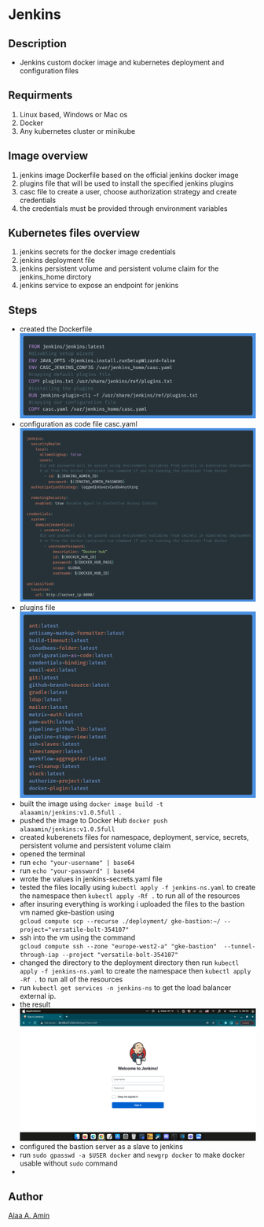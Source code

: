 # Jenkins

## Description

- Jenkins custom docker image and kubernetes deployment and configuration files


## Requirments

1. Linux based, Windows or Mac os
2. Docker
3. Any kubernetes cluster or minikube


## Image overview

1. jenkins image Dockerfile based on the official jenkins docker image
2. plugins file that will be used to install the specified jenkins plugins
3. casc file to create a user, choose authorization strategy and create credentials
4. the credentials must be provided through environment variables

## Kubernetes files overview

1. jenkins secrets for the docker image credentials
2. jenkins deployment file
3. jenkins persistent volume and persistent volume claim for the jenkins_home dirctory
4. jenkins service to expose an endpoint for jenkins


## Steps

- created the Dockerfile  
![Docker file](./pics/docker.png "Docker file")  
- configuration as code file casc.yaml  
![casc](./pics/casc.png "configuration file") 
- plugins file  
![casc](./pics/plugins.png "configuration file") 
- built the image using `docker image build -t alaaamin/jenkins:v1.0.5full .`
- pushed the image to Docker Hub `docker push alaaamin/jenkins:v1.0.5full`
- created kuberenets files for namespace, deployment, service, secrets, persistent volume and persistent volume claim
- opened the terminal
- run `echo "your-username" | base64`
- run `echo "your-password" | base64`
- wrote the values in jenkins-secrets.yaml file
- tested the files locally using `kubectl apply -f jenkins-ns.yaml` to create the namespace
then `kubectl apply -Rf .` to run all of the resources
- after insuring everything is working i uploaded the files to the bastion vm named gke-bastion using  
`gcloud compute scp --recurse ./deployment/ gke-bastion:~/ --project="versatile-bolt-354107"`
- ssh into the vm using the command  
`gcloud compute ssh --zone "europe-west2-a" "gke-bastion"  --tunnel-through-iap --project "versatile-bolt-354107"`
- changed the directory to the deployment directory then run `kubectl apply -f jenkins-ns.yaml` to create the namespace then `kubectl apply -Rf .` to run all of the resources
- run `kubectl get services -n jenkins-ns` to get the load balancer external ip.
- the result  
![login page](./pics/ui.png "jenkins login page")
- configured the bastion server as a slave to jenkins
- run `sudo gpasswd -a $USER docker` and `newgrp docker` to make docker usable without `sudo` command
- 

## Author

[Alaa A. Amin](https://www.linkedin.com/in/alaaamin-swe/)
